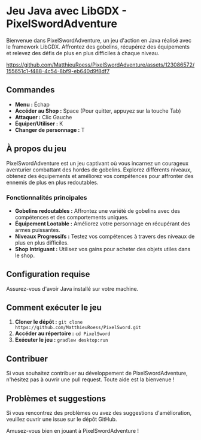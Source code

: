 # Jeu Java avec LibGDX - PixelSwordAdventure

Bienvenue dans PixelSwordAdventure, un jeu d'action en Java réalisé avec le framework LibGDX. Affrontez des gobelins, récupérez des équipements et relevez des défis de plus en plus difficiles à chaque niveau.


https://github.com/MatthieuRoess/PixelSwordAdventure/assets/123086572/155651c1-f488-4c54-8bf9-eb640d9f8df7


## Commandes

- **Menu :** Échap
- **Accéder au Shop :** Space (Pour quitter, appuyez sur la touche Tab)
- **Attaquer :** Clic Gauche
- **Équiper/Utiliser :** K
- **Changer de personnage :** T

## À propos du jeu

PixelSwordAdventure est un jeu captivant où vous incarnez un courageux aventurier combattant des hordes de gobelins. Explorez différents niveaux, obtenez des équipements et améliorez vos compétences pour affronter des ennemis de plus en plus redoutables.

### Fonctionnalités principales

- **Gobelins redoutables :** Affrontez une variété de gobelins avec des compétences et des comportements uniques.
- **Équipement Lootable :** Améliorez votre personnage en récupérant des armes puissantes.
- **Niveaux Progressifs :** Testez vos compétences à travers des niveaux de plus en plus difficiles.
- **Shop Intriguant :** Utilisez vos gains pour acheter des objets utiles dans le shop.

## Configuration requise

Assurez-vous d'avoir Java installé sur votre machine.

## Comment exécuter le jeu

1. **Cloner le dépôt :** `git clone https://github.com/MatthieuRoess/PixelSword.git`
2. **Accéder au répertoire :** `cd PixelSword`
3. **Exécuter le jeu :** `gradlew desktop:run`

## Contribuer

Si vous souhaitez contribuer au développement de PixelSwordAdventure, n'hésitez pas à ouvrir une pull request. Toute aide est la bienvenue !

## Problèmes et suggestions

Si vous rencontrez des problèmes ou avez des suggestions d'amélioration, veuillez ouvrir une issue sur le dépôt GitHub.

Amusez-vous bien en jouant à PixelSwordAdventure !
